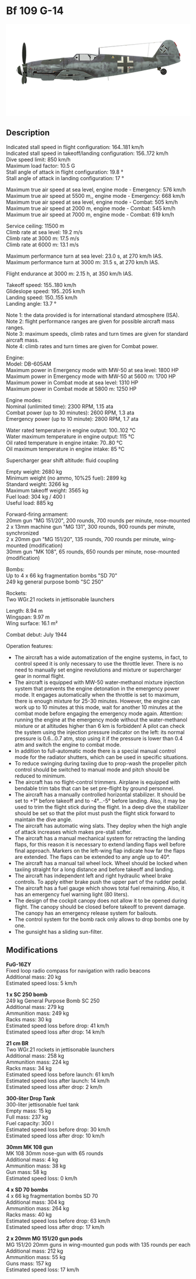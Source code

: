 # Bf 109 G-14

![bf109g14](../images/planes/bf109g14.png)

## Description

Indicated stall speed in flight configuration: 164..181 km/h  
Indicated stall speed in takeoff/landing configuration: 156..172 km/h  
Dive speed limit: 850 km/h  
Maximum load factor: 10.5 G  
Stall angle of attack in flight configuration: 19.8 °  
Stall angle of attack in landing configuration: 17 °  
  
Maximum true air speed at sea level, engine mode - Emergency: 576 km/h  
Maximum true air speed at 5500 m,, engine mode - Emergency: 668 km/h  
Maximum true air speed at sea level, engine mode - Combat: 505 km/h  
Maximum true air speed at 2000 m, engine mode - Combat: 545 km/h  
Maximum true air speed at 7000 m, engine mode - Combat: 619 km/h  
  
Service ceiling: 11500 m  
Climb rate at sea level: 19.2 m/s  
Climb rate at 3000 m: 17.5 m/s  
Climb rate at 6000 m: 13.1 m/s  
  
Maximum performance turn at sea level: 23.0 s, at 270 km/h IAS.  
Maximum performance turn at 3000 m: 31.5 s, at 270 km/h IAS.  
  
Flight endurance at 3000 m: 2.15 h, at 350 km/h IAS.  
  
Takeoff speed: 155..180 km/h  
Glideslope speed: 195..205 km/h  
Landing speed: 150..155 km/h  
Landing angle: 13.7 °  
  
Note 1: the data provided is for international standard atmosphere (ISA).  
Note 2: flight performance ranges are given for possible aircraft mass ranges.  
Note 3: maximum speeds, climb rates and turn times are given for standard aircraft mass.  
Note 4: climb rates and turn times are given for Combat power.  
  
Engine:  
Model: DB-605AM  
Maximum power in Emergency mode with MW-50 at sea level: 1800 HP  
Maximum power in Emergency mode with MW-50 at 5600 m: 1700 HP  
Maximum power in Combat mode at sea level: 1310 HP  
Maximum power in Combat mode at 5800 m: 1250 HP  
  
Engine modes:  
Nominal (unlimited time): 2300 RPM, 1.15 ata  
Combat power (up to 30 minutes): 2600 RPM, 1.3 ata  
Emergency power (up to 10 minute): 2800 RPM, 1.7 ata  
  
Water rated temperature in engine output: 100..102 °C  
Water maximum temperature in engine output: 115 °C  
Oil rated temperature in engine intake: 70..80 °C  
Oil maximum temperature in engine intake: 85 °C  
  
Supercharger gear shift altitude: fluid coupling   
  
Empty weight: 2680 kg  
Minimum weight (no ammo, 10%25 fuel): 2899 kg  
Standard weight: 3266 kg  
Maximum takeoff weight: 3565 kg  
Fuel load: 304 kg / 400 l  
Useful load: 885 kg  
  
Forward-firing armament:  
20mm gun "MG 151/20", 200 rounds, 700 rounds per minute, nose-mounted  
2 x 13mm machine gun "MG 131", 300 rounds, 900 rounds per minute, synchronized  
2 x 20mm gun "MG 151/20", 135 rounds, 700 rounds per minute, wing-mounted (modification)  
30mm gun "MK 108", 65 rounds, 650 rounds per minute, nose-mounted (modification)  
  
Bombs:  
Up to 4 x 66 kg fragmentation bombs "SD 70"  
249 kg general purpose bomb "SC 250"  
  
Rockets:  
Two WGr.21 rockets in jettisonable launchers  
  
Length: 8.94 m  
Wingspan: 9.97 m  
Wing surface: 16.1 m²  
  
Combat debut: July 1944  
  
Operation features:  
- The aircraft has a wide automatization of the engine systems, in fact, to control speed it is only necessary to use the throttle lever. There is no need to manually set engine revolutions and mixture or supercharger gear in normal flight.  
- The aircraft is equipped with MW-50 water-methanol mixture injection system that prevents the engine detonation in the emergency power mode. It engages automatically when the throttle is set to maximum, there is enough mixture for 25-30 minutes. However, the engine can work up to 10 minutes at this mode, wait for another 10 minutes at the combat mode before engaging the emergency mode again. Attention: running the engine at the emergency mode without the water-methanol mixture or at altitudes higher than 6 km is forbidden! A pilot can check the system using the injection pressure indicator on the left: its normal pressure is 0.6...0.7 atm, stop using it if the pressure is lower than 0.4 atm and switch the engine to combat mode.  
- In addition to full-automatic mode there is a special manual control mode for the radiator shutters, which can be used in specific situations.  
- To reduce swinging during taxiing due to prop-wash the propeller pitch control should be switched to manual mode and pitch should be reduced to minimum.  
- The aircraft has no flight-control trimmers. Airplane is equipped with bendable trim tabs that can be set pre-flight by ground personnel.  
- The aircraft has a manually controlled horizontal stabilizer. It should be set to +1° before takeoff and to -4°...-5° before landing. Also, it may be used to trim the flight stick during the flight. In a deep dive the stabilizer should be set so that the pilot must push the flight stick forward to maintain the dive angle.  
- The aircraft has automatic wing slats. They deploy when the high angle of attack increases which makes pre-stall softer.  
- The aircraft has a manual mechanical system for retracting the landing flaps, for this reason it is necessary to extend landing flaps well before final approach. Markers on the left-wing flap indicate how far the flaps are extended. The flaps can be extended to any angle up to 40°.  
- The aircraft has a manual tail wheel lock. Wheel should be locked when taxiing straight for a long distance and before takeoff and landing.  
- The aircraft has independent left and right hydraulic wheel brake controls. To apply either brake push the upper part of the rudder pedal.  
- The aircraft has a fuel gauge which shows total fuel remaining. Also, it has an emergency fuel warning light (80 liters).  
- The design of the cockpit canopy does not allow it to be opened during flight. The canopy should be closed before takeoff to prevent damage. The canopy has an emergency release system for bailouts.  
- The control system for the bomb rack only allows to drop bombs one by one.  
- The gunsight has a sliding sun-filter.

## Modifications

**FuG-16ZY**  
Fixed loop radio compass for navigation with radio beacons  
Additional mass: 20 kg  
Estimated speed loss: 5 km/h

**1 x SC 250 bomb**  
249 kg General Purpose Bomb SC 250  
Additional mass: 279 kg  
Ammunition mass: 249 kg  
Racks mass: 30 kg  
Estimated speed loss before drop: 41 km/h  
Estimated speed loss after drop: 14 km/h

**21 cm BR**  
Two WGr.21 rockets in jettisonable launchers  
Additional mass: 258 kg  
Ammunition mass: 224 kg  
Racks mass: 34 kg  
Estimated speed loss before launch: 61 km/h  
Estimated speed loss after launch: 14 km/h  
Estimated speed loss after drop: 2 km/h

**300-liter Drop Tank**  
300-liter jettisonable fuel tank  
Empty mass: 15 kg  
Full mass: 237 kg  
Fuel capacity: 300 l  
Estimated speed loss before drop: 30 km/h  
Estimated speed loss after drop: 10 km/h

**30mm MK 108 gun**  
MK 108 30mm nose-gun with 65 rounds  
Additional mass: 4 kg  
Ammunition mass: 38 kg  
Gun mass: 58 kg  
Estimated speed loss: 0 km/h

**4 x SD 70 bombs**  
4 x 66 kg fragmentation bombs SD 70  
Additional mass: 304 kg  
Ammunition mass: 264 kg  
Racks mass: 40 kg  
Estimated speed loss before drop: 63 km/h  
Estimated speed loss after drop: 17 km/h

**2 x 20mm MG 151/20 gun pods**  
MG 151/20 20mm guns in wing-mounted gun pods with 135 rounds per each  
Additional mass: 212 kg  
Ammunition mass: 55 kg  
Guns mass: 157 kg  
Estimated speed loss: 17 km/h
